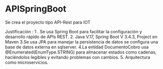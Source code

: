 # APISpringBoot
Se crea el proyecto tipo API-Rest para IOT

Justificación :
1 . Se usa Spring Boot para facilitar la configuración y desarrollo rápido de APIs REST.
2.  Java V.17, Spring Boot V 3.4.3, Project en Maven
3.Se usa JPA  para manejar la persistencia de datos se configura una base de datos externa en sqlserver.
4.La entidad DocumentoCobro usa @Enumerated(EnumType.STRING) para almacenar estados como cadenas, haciéndolos legibles y evitando problemas con cambios.
5. Arquitectura como microservicios.

